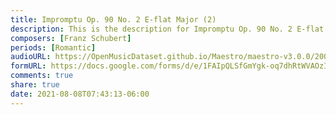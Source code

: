 ```yaml
---
title: Impromptu Op. 90 No. 2 E-flat Major (2)
description: This is the description for Impromptu Op. 90 No. 2 E-flat Major by Franz Schubert
composers: [Franz Schubert]
periods: [Romantic]
audioURL: https://OpenMusicDataset.github.io/Maestro/maestro-v3.0.0/2008/MIDI-Unprocessed_09_R2_2008_01-05_ORIG_MID--AUDIO_09_R2_2008_wav--1.midi
formURL: https://docs.google.com/forms/d/e/1FAIpQLSfGmYgk-oq7dhRtWVAOzIKHExIe2fYg12kkE0Uqf_ape2RxcQ/viewform
comments: true
share: true
date: 2021-08-08T07:43:13-06:00
---
```

